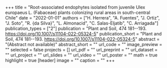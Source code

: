 +++
title = "Root-associated endophytes isolated from juvenile Ulex europaeus L. (Fabaceae) plants colonizing rural areas in south-central Chile"
date = "2022-01-01"
authors = ["H. Herrera", "A. Fuentes", "J. Ortiz", "J. Soto", "R. {da Silva}", "L. Almonacid", "C. Salas-Eljatib", "C. Arriagada"]
publication_types = ["2"]
publication = "Plant and Soil, 474 181--193. https://doi.org/10.1007/s11104-022-05324-5"
publication_short = "Plant and Soil, 474 181--193. https://doi.org/10.1007/s11104-022-05324-5"
abstract = "(Abstract not available)"
abstract_short = ""
url_code = ""
image_preview = ""
selected = false
projects = []
url_pdf = ""
url_preprint = ""
url_dataset = ""
url_project = ""
url_slides = ""
url_video = ""
url_poster = ""
math = true
highlight = true
[header]
image = ""
caption = ""
+++
